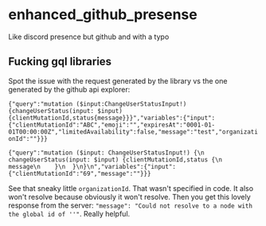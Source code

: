 # enhanced_github_presense
Like discord presence but github and with a typo


## Fucking gql libraries

Spot the issue with the request generated by the library vs the one generated by the github api explorer:

`{"query":"mutation ($input:ChangeUserStatusInput!){changeUserStatus(input: $input){clientMutationId,status{message}}}","variables":{"input":{"clientMutationId":"ABC","emoji":"","expiresAt":"0001-01-01T00:00:00Z","limitedAvailability":false,"message":"test","organizationId":""}}}`

`{"query":"mutation ($input: ChangeUserStatusInput!) {\n  changeUserStatus(input: $input) {clientMutationId,status {\n      message\n    }\n  }\n}\n","variables":{"input":{"clientMutationId":"69","message":""}}}` 

See that sneaky little `organizationId`. That wasn't specified in code. It also won't resolve because obviously it won't resolve. Then you get this lovely response from the server: `"message": "Could not resolve to a node with the global id of ''"`. Really helpful. 